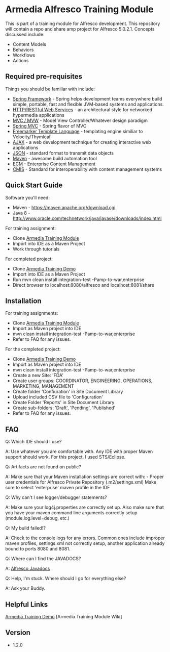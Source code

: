 # Armedia Alfresco Training Module
 
This is part of a training module for Alfresco development. This repository will contain a repo and share amp project for Alfresco 5.0.2.1. Concepts discussed include: 

  - Content Models
  - Behaviors
  - Workflows
  - Actions

## Required pre-requisites

Things you should be familiar with include:

* [Spring Framework] - Spring helps development teams everywhere build simple, portable, fast and flexible JVM-based systems and applications.
* [HTTP/RESTful Web Services] - an architectural style for networked hypermedia applications
* [MVC / MVW] - Model View Controller/Whatever design paradigm
* [Spring MVC] - Spring flavor of MVC
* [Freemarker Template Language] - templating engine similiar to Velocity/Thymleaf
* [AJAX] - a web development technique for creating interactive web applications
* [JSON] - standard format to transmit data objects
* [Maven] - awesome build automation tool
* [ECM] - Enterprise Content Management
* [CMIS] - Standard for interoperability with content management systems

  

## Quick Start Guide
Software you'll need: 
* Maven - <https://maven.apache.org/download.cgi>
* Java 8 - <http://www.oracle.com/technetwork/java/javase/downloads/index.html>
 
For training assignment:
* Clone [Armedia Training Module]
* Import into IDE as a Maven Project
* Work through tutorials

For completed project:
* Clone [Armedia Training Demo]
* Import into IDE as a Maven Project
* Run mvn clean install integration-test -Pamp-to-war,enterprise
* Direct browser to localhost:8080/alfresco and localhost:8081/share

## Installation
For training assignments:
 * Clone [Armedia Training Module]
 * Import as Maven project into IDE
 * mvn clean install integration-test -Pamp-to-war,enterprise
 * Refer to FAQ for any issues.

For the completed project:
* Clone [Armedia Training Demo]
* Import as Maven project into IDE
* mvn clean install integration-test -Pamp-to-war,enterprise
* Create a new Site: 'FDA'
* Create user groups: COORDINATOR, ENGINEERING, OPERATIONS, MARKETING, MANAGEMENT
* Create folder 'Confiuration' in Site Document Library
* Upload included CSV file to 'Configuration'
* Create Folder 'Reports' in Site Document Library
* Create sub-folders: 'Draft', 'Pending', 'Published'
* Refer to FAQ for any issues.

## FAQ
Q: Which IDE should I use?

A: Use whatever you are comfortable with. Any IDE with proper Maven support should work.                 For this project, I used STS/Eclipse.

Q: Artifacts are not found on public?

A: Make sure that your Maven installation settings are correct with:
        - Proper user credentials for Alfresco Private Repository (.m2/settings.xml)
        Make sure to select 'enterprise' maven profile in the IDE
    
Q: Why can't I see logger/debugger statements?
    
A: Make sure your log4j.properties are correctly set up. Also make sure that you have your maven 
        command line arguments correctly setup (module.log.level=debug, etc.)

Q: My build failed!?

A: Check to the console logs for any errors. Common ones include improper maven profiles,                 settings.xml not correctly setup, another application already bound to ports 8080 and 8081.
    
Q: Where can I find the JAVADOCS?

A: [Alfresco Javadocs]
    
Q: Help, I'm stuck. Where should I go for everything else?

A: Ask your Buddy.

## Helpful Links
[Armedia Training Demo]
[Armedia Training Module Wiki]

## Version
- 1.2.0

[//]: # (These are reference links used in the body of this note and get stripped out when the markdown processor does it's job. There is no need to format nicely because it shouldn't be seen. Thanks SO - http://stackoverflow.com/questions/4823468/store-comments-in-markdown-syntax)

   [CMIS]: <https://www.alfresco.com/cmis>
   [HTTP/RESTful Web Services]: <https://docs.oracle.com/javaee/6/tutorial/doc/gijqy.html>
   [MVC / MVW]: <https://en.wikipedia.org/wiki/Model%E2%80%93view%E2%80%93controller>
   [Spring MVC]: <http://docs.spring.io/spring-framework/docs/current/spring-framework-reference/html/mvc.html>
   [Freemarker Template Language]: <http://freemarker.incubator.apache.org/>
   [AJAX]: <http://www.tutorialspoint.com/ajax/>
   [JSON]: <https://spring.io/understanding/JSON>
   [Maven]: <https://spring.io/guides/gs/maven/>
   [Spring Framework]: <http://spring.io>
   [ECM]: <http://www.aiim.org/What-is-ECM-Enterprise-Content-Management>
   [Armedia Training Demo]: <https://github.com/maksudsharif/Alfresco-Training-Demo>
   [Armedia Training Module]: <https://github.com/maksudsharif/Armedia-Training-Module>
   [Armeida Training Module Wiki]: <https://github.com/maksudsharif/Armedia-Training-Module/wiki>
   [Alfresco Javadocs]: <http://dev.alfresco.com/resource/docs/java/>
   
   [Maven Download]: <https://maven.apache.org/download.cgi>
   [Java 8]: <http://www.oracle.com/technetwork/java/javase/downloads/index.html>
   
  


